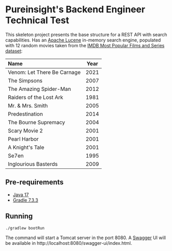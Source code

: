 # Pureinsight's Backend Engineer Technical Test

This skeleton project presents the base structure for a REST API with search capabilities. Has an [Apache Lucene](https://lucene.apache.org/)
in-memory search engine, populated with 12 random movies taken from the [IMDB Most Popular Films and Series dataset](https://www.kaggle.com/mazenramadan/imdb-most-popular-films-and-series):

| Name                        |  Year  |
| :-------------------------- | :----: |
| Venom: Let There Be Carnage |  2021  |
| The Simpsons                |  2007  |
| The Amazing Spider-Man      |  2012  |
| Raiders of the Lost Ark     |  1981  |
| Mr. & Mrs. Smith            |  2005  |
| Predestination              |  2014  |
| The Bourne Supremacy        |  2004  |
| Scary Movie 2               |  2001  |
| Pearl Harbor                |  2001  |
| A Knight's Tale             |  2001  |
| Se7en                       |  1995  |
| Inglourious Basterds        |  2009  |


## Pre-requirements
- [Java 17](https://www.oracle.com/java/technologies/downloads/#java17)
- [Gradle 7.3.3](https://gradle.org/releases/)


## Running
```shell
./gradlew bootRun
```

The command will start a Tomcat server in the port 8080. A [Swagger](https://swagger.io/)
UI will be available in http://localhost:8080/swagger-ui/index.html.

